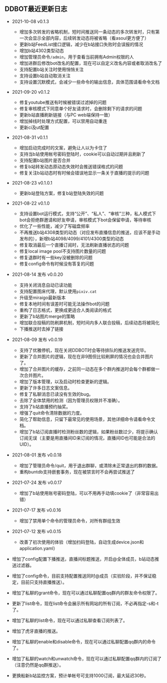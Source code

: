## DDBOT最近更新日志

- 2021-10-08 v0.1.3
  - 增加多次转发的省略机制，短时间推送同一条动态的多次转发时，只有第一次会显示全部内容，后续转发动态将被省略（看asoul更方便了）
  - 更新b站FeedList接口逻辑，减少在b站接口失败时会误报的情况
  - 增加b站4302类型动态
  - 增加管理员命令`/admin`，用于查看当前拥有Admin权限的人
  - 增加进群后修改bot改名的配置，现在可以自定义改名内容或者取消改名了
  - 支持配置b站关注时使用悄悄关注
  - 支持设置b站自动取消关注
  - 支持设置沉默模式，会减少一些命令的输出信息，具体范围请看命令文档
- 2021-09-20 v0.1.2
  - 修复youtube推送有时候被错误过滤掉的问题
  - 修复审核模式下同意单个好友请求时，会删除剩下的请求的问题
  - 更新b站直播刷新链接（与PC web端保持一致）
  - 增加掉线时处理方式配置，可以禁用自动重连
  - 更新ci及ut配置
- 2021-08-31 v0.1.1
  - 增加启动完成时的文案，避免让人以为卡住了
  - 支持当b站使用帐号密码登陆时，cookie可以自动过期并且刷新了
  - 支持配置b站图片是否合并
  - 修复b站转发动态原动态失效时会推送错误格式的问题
  - 修复关注b站动态时有时候会错误地显示一条关于直播的提示的问题
- 2021-08-23 v0.1.0.1
  - 更新b站登陆方案，修复b站登陆失效的问题
- 2021-08-22 v0.1.0
  - 支持设置bot运行模式，支持“公开”、“私人”、“审核”三种，私人模式下bot会拒绝群邀请和好友申请，审核模式下bot会保留申请，等待审核
  - 优化了一些性能，减少了写磁盘频率
  - 不再推送b站4308类型的动态（对应发布直播信息的推送，应该不是手动发布的），新增b站4098/4099/4101/4300类型的动态
  - 修复取消最后一个直播订阅时，无法刷新直播状态的问题
  - 修复local image pool不支持图片数量的问题
  - 修复退群时有一些key没被删除的问题
  - 修复config命令有时候没有答复的问题
- 2021-08-14 发布 v0.0.20
  - 支持关闭消息自动已读功能
  - 支持配置图床代理，默认使用`pixiv.cat`
  - 升级至miraigo最新版本
  - 修复本地时间有误差时可能无法操作bot的问题
  - 重构了日志格式，更换成更适合人类阅读的格式
  - 更新了b站图片merge的策略
  - 增加联合投稿的防刷屏机制，短时间内多人联合投稿，后续动态将被简化
  - 下播推送时去掉了链接
- 2021-08-09 发布 v0.0.19
  - 支持了优雅停机，现在关闭DDBOT时会等待排队的推送发送完毕。
  - 更新了合并图片的逻辑，现在在非9图但比较刷屏的情况也会合并图片了。
  - 增加了合并图片的缓存，之前同一动态在多个群内推送时会每个群都做一次合并图片。
  - 增加了版本管理，以及启动时检查更新的逻辑。
  - 更新了许多日志文案信息。
  - 修复了私聊消息已读没有生效的bug。
  - 去除了全体禁用的检测（因为管理员权限并不准确）。
  - 支持了b站直播预约抽奖。
  - 增强了quit命令清除数据的力度。
  - 简化了帮助信息，只留下最常见的使用场景，其他详细命令请看命令文档。
  - 增加了b站订阅直播时检测粉丝数的逻辑，如果粉丝数过少，将提示确认订阅无误（主要是用直播间ID来订阅的情况，直播间ID也可能是合法的UID）。
- 2021-08-01 发布 v0.0.18
  - 增加了管理员命令/quit，用于退出群聊，或清除未正常退出的群的数据。
  - 重构buntdb支持嵌套事务，现在被禁言时不会再尝试推送了
- 2021-07-24 发布 v0.0.17
  - 增加了b站使用账号密码登陆，可以不用再手动填cookie了（非常容易出错）
- 2021-07-17 发布 v0.0.16
  - 增加了禁用单个命令的管理员命令，对所有群组生效
- 2021-07-12 发布 v0.0.15
  - 改善了初次使用的体验（增加扫码登陆，自动生成device.json和application.yaml）

- 增加了config配置下播推送，直播间标题推送，开启@全体成员，b站动态推送过滤器。
- 增加了config命令，目前支持配置推送同时@成员（实验阶段，并不保证稳定，目前只支持直播推送）。
- 增加了私聊的grant命令，现在可以通过私聊配置qq群内的群友命令权限了。
- 更新了list命令，现在list命令会展示所有网站的所有订阅，不必再指定-s和-t了。
- 增加了私聊的list命令，现在可以通过私聊查看订阅列表了。
- 增加了虎牙直播的推送。
- 增加了私聊的enable和disable命令，现在可以通过私聊配置qq群内的命令了。
- 增加了私聊的watch和unwatch命令，现在可以通过私聊配置qq群内的订阅了（注意仍然是qq群推送）。
- 更换船新b站监控方案，预计单帐号可支持1000订阅，最大延迟30秒。
